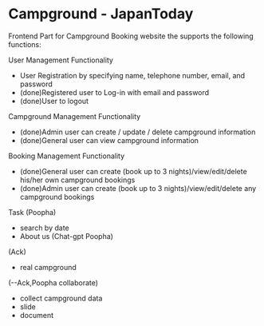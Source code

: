 # Campground - JapanToday

Frontend Part for Campground Booking website the supports the following functions:

User Management Functionality
- User Registration by specifying name, telephone number, email, and password
- (done)Registered user to Log-in with email and password
- (done)User to logout

Campground Management Functionality
- (done)Admin user can create / update / delete campground information
- (done)General user can view campground information

Booking Management Functionality
- (done)General user can create (book up to 3 nights)/view/edit/delete his/her own campground bookings
- (done)Admin user can create (book up to 3 nights)/view/edit/delete any campground bookings

Task
(Poopha)
- search by date
- About us (Chat-gpt Poopha)

(Ack)
- real campground

(--Ack,Poopha collaborate)
- collect campground data 
- slide
- document
